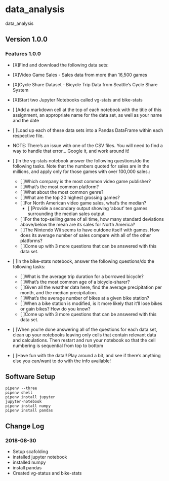 # data_analysis
data_analysis

## Version 1.0.0

### Features 1.0.0
- [X]Find and download the following data sets:
 - [X]Video Game Sales - Sales data from more than 16,500 games
 - [X]Cycle Share Dataset - Bicycle Trip Data from Seattle’s Cycle Share System
- [X]Start two Jupyter Notebooks called vg-stats and bike-stats
- [ ]Add a markdown cell at the top of each notebook with the title of this assignment, an appropriate name for the data set, as well as your name and the date
- [ ]Load up each of these data sets into a Pandas DataFrame within each respective file.
 - NOTE: There’s an issue with one of the CSV files. You will need to find a way to handle that error… Google it, and work around it!
- [ ]In the vg-stats notebook answer the following questions/do the following tasks. Note that the numbers quoted for sales are in the millions, and apply only for those games with over 100,000 sales.:
  - [ ]Which company is the most common video game publisher?
  - [ ]What’s the most common platform?
  - [ ]What about the most common genre?
  - [ ]What are the top 20 highest grossing games?
  - [ ]For North American video game sales, what’s the median?
    - [ ]Provide a secondary output showing ‘about’ ten games surrounding the median sales output
  - [ ]For the top-selling game of all time, how many standard deviations above/below the mean are its sales for North America?
  - [ ]The Nintendo Wii seems to have outdone itself with games. How does its average number of sales compare with all of the other platforms?
  - [ ]Come up with 3 more questions that can be answered with this data set.
- [ ]In the bike-stats notebook, answer the following questions/do the following tasks:
  - [ ]What is the average trip duration for a borrowed bicycle?
  - [ ]What’s the most common age of a bicycle-sharer?
  - [ ]Given all the weather data here, find the average precipitation per month, and the median precipitation.
  - [ ]What’s the average number of bikes at a given bike station?
  - [ ]When a bike station is modified, is it more likely that it’ll lose bikes or gain bikes? How do you know?
  - [ ]Come up with 3 more questions that can be answered with this data set.
- [ ]When you’re done answering all of the questions for each data set, clean up your notebooks leaving only cells that contain relevant data and calculations. Then restart and run your notebook so that the cell numbering is sequential from top to bottom

- [ ]Have fun with the data!! Play around a bit, and see if there’s anything else you can/want to do with the info available!


## Software Setup
```
pipenv --three
pipenv shell
pipenv install jupyter
jupyter-notebook
pipenv install numpy
pipenv install pandas
```

## Change Log

### 2018-08-30
- Setup scafolding
- installed jupyter notebook
- installed numpy
- install pandas
- Created vg-status and bike-stats